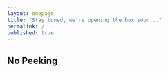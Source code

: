 ```yaml
---
layout: onepage
title: "Stay tuned, we're opening the box soon..."
permalink: /
published: true
---
```


<h2 id="nopeak">No Peeking</h2>
